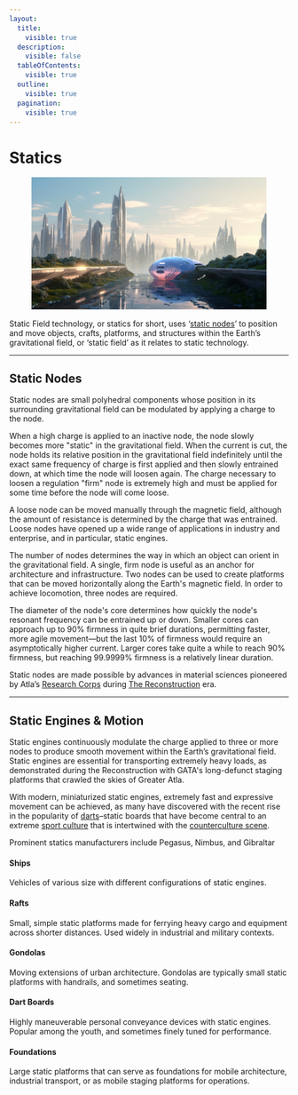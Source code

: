 ```yaml
---
layout:
  title:
    visible: true
  description:
    visible: false
  tableOfContents:
    visible: true
  outline:
    visible: true
  pagination:
    visible: true
---
```


# Statics

<figure><img src="../../.gitbook/assets/nomoney420_future_city_skyline_with_hover_transports_flying_in__2003b126-4c7a-4d7d-85ce-2accd550e2b5.png" alt="" width="563"><figcaption></figcaption></figure>

Static Field technology, or statics for short, uses ‘[static nodes](statics.md#static-nodes)’ to position and move objects, crafts, platforms, and structures within the Earth’s gravitational field, or ‘static field’ as it relates to static technology.

***

## **Static Nodes**

Static nodes are small polyhedral components whose position in its surrounding gravitational field can be modulated by applying a charge to the node.

When a high charge is applied to an inactive node, the node slowly becomes more "static" in the gravitational field. When the current is cut, the node holds its relative position in the gravitational field indefinitely until the exact same frequency of charge is first applied and then slowly entrained down, at which time the node will loosen again. The charge necessary to loosen a regulation "firm" node is extremely high and must be applied for some time before the node will come loose.

A loose node can be moved manually through the magnetic field, although the amount of resistance is determined by the charge that was entrained. Loose nodes have opened up a wide range of applications in industry and enterprise, and in particular, static engines.

The number of nodes determines the way in which an object can orient in the gravitational field. A single, firm node is useful as an anchor for architecture and infrastructure. Two nodes can be used to create platforms that can be moved horizontally along the Earth's magnetic field. In order to achieve locomotion, three nodes are required.

The diameter of the node's core determines how quickly the node's resonant frequency can be entrained up or down. Smaller cores can approach up to 90% firmness in quite brief durations, permitting faster, more agile movement—but the last 10% of firmness would require an asymptotically higher current. Larger cores take quite a while to reach 90% firmness, but reaching 99.9999% firmness is a relatively linear duration.

Static nodes are made possible by advances in material sciences pioneered by Atla’s [Research Corps](../gata/history/the-research-corps.md) during [The Reconstruction](../history/the-reconstruction.md) era.

***

## **Static Engines & Motion**

Static engines continuously modulate the charge applied to three or more nodes to produce smooth movement within the Earth’s gravitational field. Static engines are essential for transporting extremely heavy loads, as demonstrated during the Reconstruction with GATA's long-defunct staging platforms that crawled the skies of Greater Atla.

With modern, miniaturized static engines, extremely fast and expressive movement can be achieved, as many have discovered with the recent rise in the popularity of [darts](statics.md#dart-boards)–static boards that have become central to an extreme [sport culture](../gata/people-and-culture/sports.md) that is intertwined with the [counterculture scene](../gata/underground-scene/).

Prominent statics manufacturers include Pegasus, Nimbus, and Gibraltar

#### Ships

Vehicles of various size with different configurations of static engines.

#### Rafts

Small, simple static platforms made for ferrying heavy cargo and equipment across shorter distances. Used widely in industrial and military contexts.

#### Gondolas

Moving extensions of urban architecture. Gondolas are typically small static platforms with handrails, and sometimes seating.

#### Dart Boards

Highly maneuverable personal conveyance devices with static engines. Popular among the youth, and sometimes finely tuned for performance.

#### Foundations

Large static platforms that can serve as foundations for mobile architecture, industrial transport, or as mobile staging platforms for operations.
